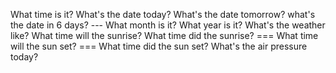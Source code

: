 What time is it?
What's the date today?
What's the date tomorrow?
what's the date in 6 days? ---
What month is it?
What year is it?
What's the weather like?
What time will the sunrise?
What time did the sunrise? ===
What time will the sun set? ===
What time did the sun set?
What's the air pressure today?
